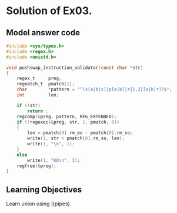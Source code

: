 # Solution of Ex03.

## Model answer code

```c
#include <sys/types.h>
#include <regex.h>
#include <unistd.h>

void pushswap_instruction_validator(const char *str)
{
	regex_t 	preg;
	regmatch_t	pmatch[1];
	char  		*pattern = "^(s[a|b|s]|p[a|b]|r{1,2}[a|b|r])$";
	int 		len;

	if (!str)
		return ;
	regcomp(&preg, pattern, REG_EXTENDED);
	if (!regexec(&preg, str, 1, pmatch, 0))
	{
		len = pmatch[0].rm_eo - pmatch[0].rm_so;
		write(1, str + pmatch[0].rm_so, len);
		write(1, "\n", 1);
	}
	else
		write(1, "KO\n", 3);
	regfree(&preg);
}
```

## Learning Objectives

Learn union using |(pipes).

